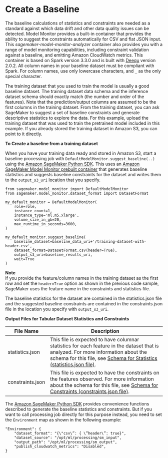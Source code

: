# Create a Baseline<a name="model-monitor-create-baseline"></a>

The baseline calculations of statistics and constraints are needed as a standard against which data drift and other data quality issues can be detected\. Model Monitor provides a built\-in container that provides the ability to suggest the constraints automatically for CSV and flat JSON input\. This *sagemaker\-model\-monitor\-analyzer* container also provides you with a range of model monitoring capabilities, including constraint validation against a baseline, and emitting Amazon CloudWatch metrics\. This container is based on Spark version 3\.3\.0 and is built with [Deequ](https://github.com/awslabs/deequ) version 2\.0\.2\. All column names in your baseline dataset must be compliant with Spark\. For column names, use only lowercase characters, and `_` as the only special character\.

The training dataset that you used to train the model is usually a good baseline dataset\. The training dataset data schema and the inference dataset schema should exactly match \(the number and order of the features\)\. Note that the prediction/output columns are assumed to be the first columns in the training dataset\. From the training dataset, you can ask SageMaker to suggest a set of baseline constraints and generate descriptive statistics to explore the data\. For this example, upload the training dataset that was used to train the pretrained model included in this example\. If you already stored the training dataset in Amazon S3, you can point to it directly\.

**To Create a baseline from a training dataset** 

When you have your training data ready and stored in Amazon S3, start a baseline processing job with `DefaultModelMonitor.suggest_baseline(..)` using the [Amazon SageMaker Python SDK](https://sagemaker.readthedocs.io)\. This uses an [Amazon SageMaker Model Monitor prebuilt container](model-monitor-pre-built-container.md) that generates baseline statistics and suggests baseline constraints for the dataset and writes them to the `output_s3_uri` location that you specify\.

```
from sagemaker.model_monitor import DefaultModelMonitor
from sagemaker.model_monitor.dataset_format import DatasetFormat

my_default_monitor = DefaultModelMonitor(
    role=role,
    instance_count=1,
    instance_type='ml.m5.xlarge',
    volume_size_in_gb=20,
    max_runtime_in_seconds=3600,
)

my_default_monitor.suggest_baseline(
    baseline_dataset=baseline_data_uri+'/training-dataset-with-header.csv',
    dataset_format=DatasetFormat.csv(header=True),
    output_s3_uri=baseline_results_uri,
    wait=True
)
```

**Note**  
If you provide the feature/column names in the training dataset as the first row and set the `header=True` option as shown in the previous code sample, SageMaker uses the feature name in the constraints and statistics file\.

The baseline statistics for the dataset are contained in the statistics\.json file and the suggested baseline constraints are contained in the constraints\.json file in the location you specify with `output_s3_uri`\.


**Output Files for Tabular Dataset Statistics and Constraints**  

| File Name | Description | 
| --- | --- | 
| statistics\.json |  This file is expected to have columnar statistics for each feature in the dataset that is analyzed\. For more information about the schema for this file, see [Schema for Statistics \(statistics\.json file\)](model-monitor-byoc-statistics.md)\.  | 
| constraints\.json |  This file is expected to have the constraints on the features observed\. For more information about the schema for this file, see [Schema for Constraints \(constraints\.json file\)](model-monitor-byoc-constraints.md)\.  | 

The [Amazon SageMaker Python SDK](https://sagemaker.readthedocs.io) provides convenience functions described to generate the baseline statistics and constraints\. But if you want to call processing job directly for this purpose instead, you need to set the `Environment` map as shown in the following example:

```
"Environment": {
    "dataset_format": "{\"csv\”: { \”header\”: true}",
    "dataset_source": "/opt/ml/processing/sm_input",
    "output_path": "/opt/ml/processing/sm_output",
    "publish_cloudwatch_metrics": "Disabled",
}
```